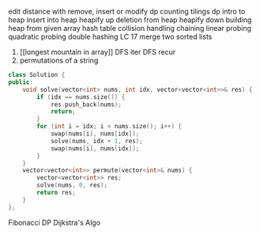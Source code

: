 edit distance with remove, insert or modify dp
counting tilings dp
intro to heap
insert into heap
heapify up
deletion from heap
heapify down 
building heap from given array
hash table collision handling chaining
linear probing
quadratic probing
double hashing
LC 17
merge two sorted lists
1. [[longest mountain in array]]
DFS iter
DFS recur
2. permutations of a string
```cpp
class Solution {
public:
    void solve(vector<int> nums, int idx, vector<vector<int>>& res) {
        if (idx == nums.size()) {
            res.push_back(nums);
            return;
        }
        for (int i = idx; i < nums.size(); i++) {
            swap(nums[i], nums[idx]);
            solve(nums, idx + 1, res);
            swap(nums[i], nums[idx]);
        }
    }
    vector<vector<int>> permute(vector<int>& nums) {
        vector<vector<int>> res;
        solve(nums, 0, res);
        return res;
    }
};
```
Fibonacci DP
Dijkstra's Algo
